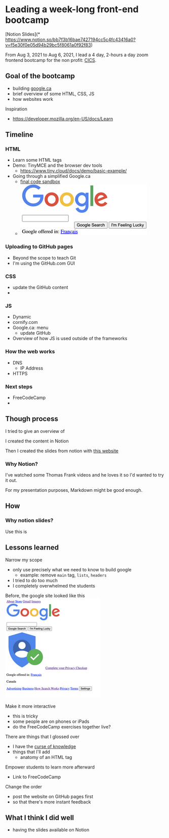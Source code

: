 # Leading a week-long front-end bootcamp

[Notion Slides](* https://www.notion.so/bb7f3b16bae7427194cc5c4fc43416a0?v=f5e30f0e05d94b29bc5f8061a0f92f83)

From Aug 3, 2021 to Aug 6, 2021, I lead a 4 day, 2-hours a day zoom frontend bootcamp for the non profit: [CICS](https://www.cicscanada.com/en/).

## Goal of the bootcamp
* building [google.ca](google.ca)
* brief overview of some HTML, CSS, JS
* how websites work

Inspiration
* https://developer.mozilla.org/en-US/docs/Learn

## Timeline
### HTML
* Learn some HTML tags
* Demo: TinyMCE and the browser dev tools
    * https://www.tiny.cloud/docs/demo/basic-example/
* Going through a simplified Google.ca
    * [final code sandbox](https://codesandbox.io/s/google-html-final-rsnzv?file=/index.html)
    * ![8b0fe1c8396407b440204ea8d48afc9f.png](8b0fe1c8396407b440204ea8d48afc9f.png)

### Uploading to GitHub pages

* Beyond the scope to teach Git
* I'm using the GitHub.com GUI

### CSS

* update the GitHub content
*

### JS
* Dynamic
* cornify.com
* Google.ca:  menu
    * update GitHub
* Overview of how JS is used outside of the frameworks

### How the web works
* DNS
    * IP Address
* HTTPS

### Next steps
* FreeCodeCamp
*

## Though process

I tried to give an overview of

I created the content in Notion

Then I created the slides from notion with [this website](https://wunderpresentation.com/create/notion/)


### Why Notion?

I've watched some Thomas Frank videos and he loves it so I'd wanted to try it out.

For my presentation purposes, Markdown might be good enough.

## How


### Why notion slides?



Use this is


## Lessons learned

Narrow my scope
* only use precisely what we need to know to build google
    * example: remove `main` tag, `lists`, `headers`
* I tried to do too much
* I completely overwhelmed the students

Before, the google site looked like this
![938c3c7afac55e9e3a8f11fd4a0586e7.png](938c3c7afac55e9e3a8f11fd4a0586e7.png)

Make it more interactive
* this is tricky
* some people are on phones or iPads
* do the FreeCodeCamp exercises together live?

There are things that I glossed over
* I have the [curse of knowledge](https://en.wikipedia.org/wiki/Curse_of_knowledge)
* things that I'll add
    * anatomy of an HTML tag


Empower students to learn more afterward
* Link to FreeCodeCamp

Change the order
* post the website on GitHub pages first
* so that there's more instant feedback


## What I think I did well
* having the slides available on Notion
